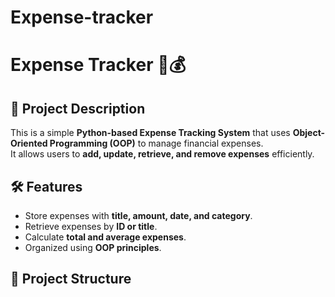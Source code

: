 # Expense-tracker
# Expense Tracker 🧾💰

## 📌 Project Description
This is a simple **Python-based Expense Tracking System** that uses **Object-Oriented Programming (OOP)** to manage financial expenses.  
It allows users to **add, update, retrieve, and remove expenses** efficiently.

## 🛠️ Features
- Store expenses with **title, amount, date, and category**.
- Retrieve expenses by **ID or title**.
- Calculate **total and average expenses**.
- Organized using **OOP principles**.
  
## 📂 Project Structure
